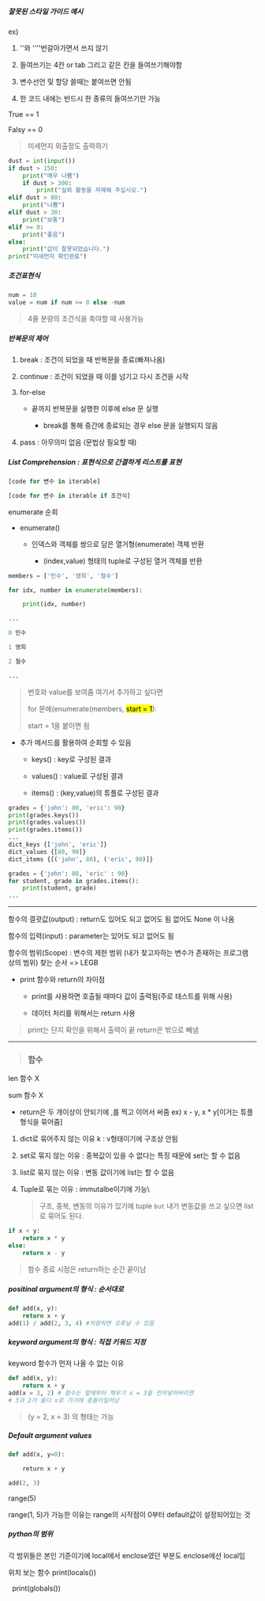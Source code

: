 ##### 잘못된 스타일 가이드 예시

ex)

1. ''와 ''''번갈아가면서 쓰지 않기

2. 들여쓰기는 4칸 or tab 그리고 같은 칸을 들여쓰기해야함

3. 변수선언 및 할당 쓸때는 붙여쓰면 안됨

4. 한 코드 내에는 반드시 한 종류의 들여쓰기만 가능

True == 1

Falsy == 0

> 미세먼지 외출정도 출력하기

```python
dust = int(input())
if dust > 150:
    print("매우 나쁨")
    if dust > 300:
        print("실외 활동을 자제해 주십시오.")
elif dust > 80:
    print("나쁨")
elif dust > 30:
    print("보통")
elif >= 0:
    print("좋음")
else:
    print("값이 잘못되었습니다.")
print("미세먼지 확인완료")
```

##### 조건표현식

```python
num = 10
value = num if num >= 0 else -num
```

> 4줄 분량의 조건식을 축야할 때 사용가능

##### 반복문의 제어

1. break : 조건이 되었을 때 반복문을 종료(빠져나옴)

2. continue : 조건이 되었을 때 이를 넘기고 다시 조건을 시작

3. for-else
   
   - 끝까지 반복문을 실행한 이후에 else 문 실행
     
     - break를 통해 중간에 종료되는 경우 else 문을 실행되지 않음

4. pass : 아무의미 없음 (문법상 필요할 때)

##### List Comprehension : 표현식으로 간결하게 리스트를 표현

```python
[code for 변수 in iterable]

[code for 변수 in iterable if 조건식]
```

enumerate 순회

- enumerate()
  
  - 인덱스와 객체를 쌍으로 담은 열거형(enumerate) 객체 반환
    
    - (index,value) 형태의 tuple로 구성된 열거 객체를 반환

```python
members = ['민수', '영희', '철수']

for idx, number in enumerate(members):

    print(idx, number)

...

0 민수

1 영희

2 철수

...
```

> 번호와 value를 보여줌 여기서 추가하고 싶다면 
> 
> for 문에(enumerate(members, <mark>start = 1</mark>):
> 
> start = 1을 붙이면 됨

- 추가 메서드를 활용하여 순회할 수 있음
  
  - keys() : key로 구성된 결과
  
  - values() : value로 구성된 결과
  
  - items() : (key,value)의 튜플로 구성된 결과

```python
grades = {'john': 80, 'eric': 90}
print(grades.keys())
print(grades.values())
print(grades.items())
...
dict_keys {['john', 'eric']}
dict_values {[80, 90]}
dict_items {[('john', 80), ('eric', 90)]}
```

```python
grades = {'john': 80, 'eric' : 90}
for student, grade in grades.items():
    print(student, grade)
...
```

---

함수의 결괏값(output) : return도 있어도 되고 없어도 됨 없어도 None 이 나옴

함수의 입력(input) : parameter는 있어도 되고 없어도 됨

함수의 범위(Scope) : 변수의 제한 범위 (내가 찾고자하는 변수가 존재하는 프로그램 상의 범위) 찾는 순서 => LEGB

- print 함수와 return의 차이점
  
  - print를 사용하면 호출될 때마다 값이 출력됨(주로 테스트를 위해 사용)
  
  - 데이터 처리를 위해서는 return 사용

> print는 단지 확인을 위해서 출력이 끝 return은 밖으로 빼냄

---

> ### 함수

len 함수 X

sum 함수 X

- return은 두 개이상이 안되기에 ,를 찍고 이어서 써줌 ex) x - y, x * y[이거는 튜플형식을 묶어줌]
1.  dict로 묶어주지 않는 이유 k : v형태이기에 구조상 안됨

2.  set로 묶지 않는 이유 : 중복값이 있을 수 없다는 특징 때문에 set는 할 수 없음

3.  list로 묶지 않는 이유 :  변동 값이기에 list는 할 수 없음 

4. Tuple로 묶는 이유 : immutalbe이기에 가능\
   
   > 구조, 중복, 변동의 이유가 있기에 tuple `but` 내가 변동값을 쓰고 싶으면 list로 묶어도 된다.

```python
if x < y:
    return x * y
else:
    return x - y
```

> 함수 종료 시점은 return하는 순간 끝이남



##### positinal argument의 형식 : 순서대로

```python
def add(x, y):
    return x + y
add(1) / add(2, 3, 4) #처럼하면 오류날 수 있음
```



##### keyword argument의 형식 : 직접 키워드 지정

keyword 함수가 먼저 나올 수 없는 이유



```python
def add(x, y):
    return x + y
add(x = 3, 2) # 함수는 앞에부터 채우기 x = 3을 먼저넣어버리면
# 3과 2가 둘다 x로 가기에 충돌이일어남
```

> (y = 2, x = 3) 의 형태는 가능



##### Default argument values

```python
def add(x, y=0):

    return x + y

add(2, 3)
```

range(5)

range(1, 5)가 가능한 이유는 range의 시작점이 0부터 default값이 설정되어있는 것



##### python의 범위

각 범위들은 본인 기준이기에 local에서 enclose였던 부분도 enclose에선 local임

위치 보는 함수 print(locals())

  print(globals())
